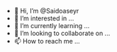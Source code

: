 - 👋 Hi, I’m @Saidoaseyr
- 👀 I’m interested in ...
- 🌱 I’m currently learning ...
- 💞️ I’m looking to collaborate on ...
- 📫 How to reach me ...

<!---
Saidoaseyr/Saidoaseyr is a ✨ special ✨ repository because its `README.md` (this file) appears on your GitHub profile.
You can click the Preview link to take a look at your changes.
--->
